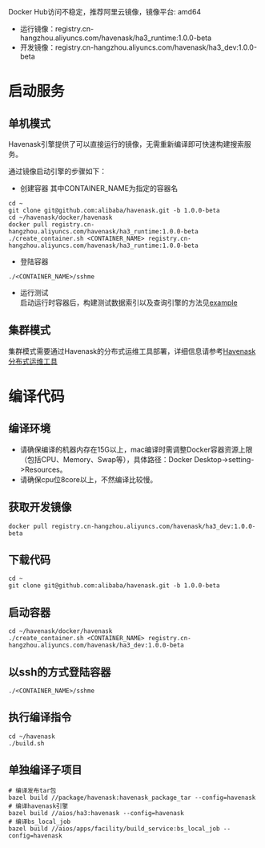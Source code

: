 Docker Hub访问不稳定，推荐阿里云镜像，镜像平台: amd64
* 运行镜像：registry.cn-hangzhou.aliyuncs.com/havenask/ha3_runtime:1.0.0-beta
* 开发镜像：registry.cn-hangzhou.aliyuncs.com/havenask/ha3_dev:1.0.0-beta

# 启动服务
## 单机模式
Havenask引擎提供了可以直接运行的镜像，无需重新编译即可快速构建搜索服务。

通过镜像启动引擎的步骤如下：
* 创建容器
其中CONTAINER_NAME为指定的容器名
```
cd ~
git clone git@github.com:alibaba/havenask.git -b 1.0.0-beta
cd ~/havenask/docker/havenask
docker pull registry.cn-hangzhou.aliyuncs.com/havenask/ha3_runtime:1.0.0-beta
./create_container.sh <CONTAINER_NAME> registry.cn-hangzhou.aliyuncs.com/havenask/ha3_runtime:1.0.0-beta
```

* 登陆容器
```
./<CONTAINER_NAME>/sshme
```

* 运行测试  
启动运行时容器后，构建测试数据索引以及查询引擎的方法见[example](https://github.com/alibaba/havenask/tree/1.0.0-beta/example)

## 集群模式
集群模式需要通过Havenask的分布式运维工具部署，详细信息请参考[Havenask分布式运维工具](https://github.com/alibaba/havenask/wiki/Havenask%E5%88%86%E5%B8%83%E5%BC%8F%E8%BF%90%E7%BB%B4%E5%B7%A5%E5%85%B7)
# 编译代码

## 编译环境
* 请确保编译的机器内存在15G以上，mac编译时需调整Docker容器资源上限（包括CPU、Memory、Swap等），具体路径：Docker Desktop->setting->Resources。
* 请确保cpu位8core以上，不然编译比较慢。

## 获取开发镜像

```
docker pull registry.cn-hangzhou.aliyuncs.com/havenask/ha3_dev:1.0.0-beta
```
## 下载代码
```
cd ~
git clone git@github.com:alibaba/havenask.git -b 1.0.0-beta
```

## 启动容器
```
cd ~/havenask/docker/havenask
./create_container.sh <CONTAINER_NAME> registry.cn-hangzhou.aliyuncs.com/havenask/ha3_dev:1.0.0-beta
```
## 以ssh的方式登陆容器
```
./<CONTAINER_NAME>/sshme
```

## 执行编译指令
```
cd ~/havenask
./build.sh
```
## 单独编译子项目
```
# 编译发布tar包
bazel build //package/havenask:havenask_package_tar --config=havenask
# 编译havenask引擎
bazel build //aios/ha3:havenask --config=havenask
# 编译bs_local_job
bazel build //aios/apps/facility/build_service:bs_local_job --config=havenask
```